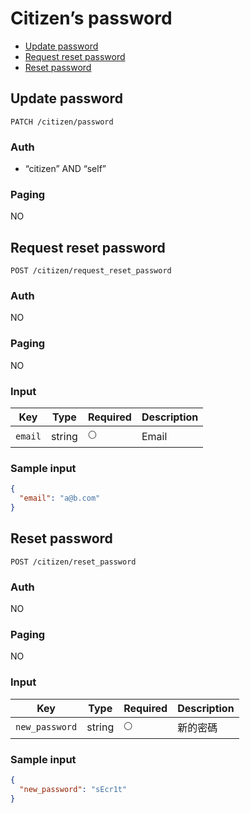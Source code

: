 # Citizen’s password

- [Update password](#update-password)
- [Request reset password](#request-reset-password)
- [Reset password](#reset-password)

## Update password
```
PATCH /citizen/password
```

### Auth
- “citizen” AND “self”

### Paging
NO

## Request reset password
```
POST /citizen/request_reset_password
```

### Auth
NO

### Paging
NO

### Input

| Key | Type | Required | Description |
| --- | --- | --- | --- |
| `email` | string | 🌕 | Email |

### Sample input
```json
{
  "email": "a@b.com"
}
```

## Reset password
```
POST /citizen/reset_password
```

### Auth
NO

### Paging
NO

### Input

| Key | Type | Required | Description |
| --- | --- | --- | --- |
| `new_password` | string | 🌕 | 新的密碼 |

### Sample input
```json
{
  "new_password": "sEcr1t"
}
```
